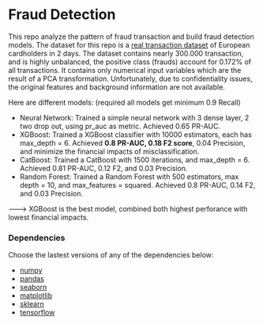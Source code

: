 # Fraud Detection 

This repo analyze the pattern of fraud transaction and build fraud detection models. The dataset for this repo is a [real transaction dataset](https://www.kaggle.com/datasets/mlg-ulb/creditcardfraud) of European cardholders in 2 days. The dataset contains nearly 300.000 transaction, and is highly unbalanced, the positive class (frauds) account for 0.172% of all transactions. It contains only numerical input variables which are the result of a PCA transformation. Unfortunately, due to confidentiality issues, the original features and background information are not available. 

Here are different models: (required all models get minimum 0.9 Recall)

- Neural Network: Trained a simple neural network with 3 dense layer, 2 two drop out, using pr_auc as metric. Achieved 0.65 PR-AUC.
- XGBoost: Trained a XGBoost classifier with 10000 estimators, each has max_depth = 6. Achieved **0.8 PR-AUC, 0.18 F2 score**, 0.04 Precision, and minimize the financial impacts of misclassification. 
- CatBoost: Trained a CatBoost with 1500 iterations, and max_depth = 6. Achieved 0.81 PR-AUC, 0.12 F2, and 0.03 Precision. 
- Random Forest: Trained a Random Forest with 500 estimators, max depth = 10, and max_features = squared. Achieved 0.8 PR-AUC, 0.14 F2, and 0.03 Precision.
  
---> XGBoost is the best model, combined both highest perforance with lowest financial impacts.

### Dependencies
Choose the lastest versions of any of the dependencies below: 
- [numpy](https://numpy.org/)
- [pandas](https://pandas.pydata.org/)
- [seaborn](https://seaborn.pydata.org/)
- [matplotlib](https://matplotlib.org/)
- [sklearn](https://scikit-learn.org/stable/)
- [tensorflow](https://www.tensorflow.org/)
